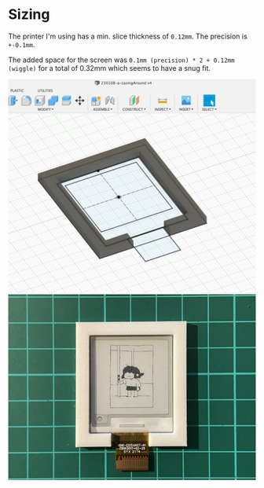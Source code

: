 # Sizing

The printer I'm using has a min. slice thickness of `0.12mm`.
The precision is `+-0.1mm`.

The added space for the screen was `0.1mm (precision) * 2 + 0.12mm (wiggle)` for a total of 0.32mm which seems to have a snug fit.

![Design](./img/2023-01-08-a-casingAround.webp)
![Result](./img/2023-01-08-a-casingAroungScreen-v4.webp)
